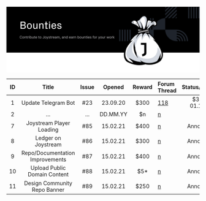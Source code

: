 <p align="center"><img src="/img/bounties_new.svg"></p>

|ID |Title                      |Issue |Opened   |Reward|Forum Thread                                              |Status/Grading  |PR   |Proposal                                            |
|:-:|:-------------------------:|:----:|:-------:|:----:|:---------------------------------------------------------|:--------------:|:---:|:--------------------------------------------------:|
|1  |Update Telegram Bot        |#23   |23.09.20 |$300  |[118](https://testnet.joystream.org/#/forum/threads/118)  |$300 - 01.11.20 |#36  |[32](https://testnet.joystream.org/#/proposals/32)  |
|2  |...                        |...   |DD.MM.YY |$n    |[n](https://testnet.joystream.org/#/forum/threads/n)      |                |...  |[n](https://testnet.joystream.org/#/proposals/n)    |
|7  |Joystream Player Loading   |#85   |15.02.21 |$400  |[n](https://testnet.joystream.org/#/forum/threads/n)      |Announced       |NA   |NA                                                  |
|8  |Ledger on Joystream        |#86   |15.02.21 |$300  |[n](https://testnet.joystream.org/#/forum/threads/n)      |Announced       |NA   |NA                                                  |
|9  |Repo/Documentation Improvements|#87|15.02.21 |$400  |[n](https://testnet.joystream.org/#/forum/threads/n)      |Announced       |NA   |NA                                                  |
|10 |Upload Public Domain Content|#88   |15.02.21 |$5*  |[n](https://testnet.joystream.org/#/forum/threads/n)      |Announced       |NA   |NA                                                  |
|11 |Design Community Repo Banner|#89   |15.02.21 |$250  |[n](https://testnet.joystream.org/#/forum/threads/n)      |Announced       |NA   |NA                                                  |
